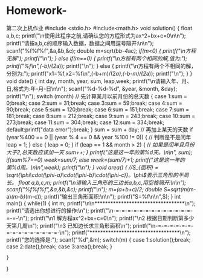 # Homework-
第二次上机作业
#include <stdio.h>
#include<math.h>
void solution()
{
	float a,b,c;
	printf("\n使用此程序之前,请确认您的方程形式为ax^2+bx+c=0\n\n");
	printf("请按a,b,c的顺序输入数据，数据之间用逗号隔开:\n\n");
	scanf("%f%f%f",&a,&b,&c);
	double m=sqrt(b*b-4*a*c);
	if(m<0)
	{
		printf("\n方程无解");
		printf("\n");
	}
	else if(m==0)
	{
		printf("\n方程有两个相同的解,值为:");
		printf("%f\n",(-b)/(2*a));
		printf("\n");
	}
	else
	{
		printf("\n方程有两个不相同的解，分别为:");
		printf("x1=%f,x2=%f\n",(-b+m)/(2*a),(-b-m)/(2*a));
		printf("\n");
	}
} 
void date()
 { 
	int day, month, year, sum, leap,week; 
	printf("\n请输入年、月、日,格式为:年-月-日\n\n");
	scanf("%d-%d-%d", &year, &month, &day);
	printf("\n");
	switch (month) // 先计算某月以前月份的总天数 
	{ 
	case 1:sum = 0;break; 
    case 2:sum = 31;break;
    case 3:sum = 59;break; 
    case 4:sum = 90;break;
    case 5:sum = 120;break; 
	case 6:sum = 151;break; 
	case 7:sum = 181;break; 
	case 8:sum = 212;break; 
	case 9:sum = 243;break; 
	case 10:sum = 273;break;
	case 11:sum = 304;break; 
	case 12:sum = 334;break;
	default:printf("data error");break; 
	} 
	sum = sum + day; // 再加上某天的天数 
	if (year%400 == 0 || (year % 4 == 0 && year %100 != 0))
	{ // 判断是不是闰年 
		leap = 1; 
	} 
	else
	{ 
		leap = 0; 
	}
	if (leap == 1 && month > 2) 
	{ // *如果是闰年且月份大于2,总天数应该加一天 
		sum++; 
	} 
	printf("这是这一年的第%d天。\n\n", sum);
	if(sum%7==0)
		week=sum/7;
	else
		week=(sum/7)+1;
	printf("这是这一年的第%d周。\n\n",week);
	printf("\n"); 
}
void area()
{
	//S_{面积} = \sqrt{\phi\cdot(\phi-a)\cdot(\phi-b)\cdot(\phi-c)}$。$\phi$表示三角形的半周长。
	float a,b,c,m;
	printf("\n请输入三角形的三边长a,b,c,用空格隔开:\n\n");
	scanf("%f%f%f",&a,&b,&c);
	printf("\n");
	m=(a+b+c)/2;
	double S=sqrt(m*(m-a)*(m-b)*(m-c));
	printf("输出三角形面积:\n\n");
	printf("S=%f\n\n",S);
}
int main()
{
	while(1)
	{
		int m;
		printf("\n\n**********************************\n");
		printf("请选出你想进行的操作:\n");
		printf("\n-=-=-=-=-=-=-=-=-=-=-=-=-=-=-=-\n");
		printf("\n1 解方程ax^2+bx+c=0\n");
	    printf("\n2 根据日期判断第多少天第几周\n");
	    printf("\n3 已知边长求三角形面积\n");
	    printf("\n-=-=-=-=-=-=-=-=-=-=-=-=-=-=-=-\n");
		printf("**********************************\n");
		printf("您的选择是:");
		scanf("%d",&m);
		switch(m)
		{
	    case 1:solution();break;
	    case 2:date();break;
	    case 3:area();break;
		}

	}
}
